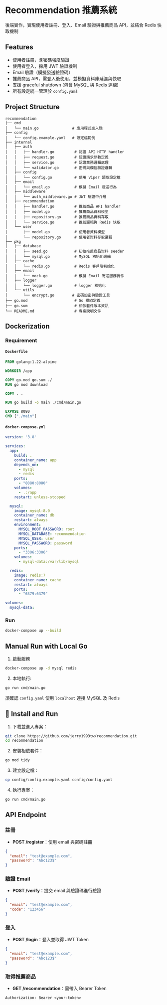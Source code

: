 # Recommendation 推薦系統

後端實作，實現使用者註冊、登入、Email 驗證與推薦商品 API，並結合 Redis 快取機制

## Features

- 使用者註冊，含密碼強度驗證
- 使用者登入，採用 JWT 驗證機制
- Email 驗證（模擬發送驗證碼）
- 推薦商品 API，需登入後使用，並模擬資料庫延遲與快取
- 支援 graceful shutdown (包含 MySQL 與 Redis 連線)
- 所有設定統一管理於 `config.yaml`

## Project Structure

```
recommendation
├── cmd
│   └── main.go               # 應用程式進入點
├── config
│   └── config.example.yaml   # 設定檔範例
├── internal
│   ├── auth
│   │   ├── handler.go         # 認證 API HTTP handler
│   │   ├── request.go         # 認證請求參數定義
│   │   ├── service.go         # 認證業務邏輯處理
│   │   └── validator.go       # 密碼與欄位驗證邏輯
│   ├── config
│   │   └── config.go          # 使用 Viper 讀取設定檔
│   ├── email
│   │   └── email.go           # 模擬 Email 發送行為
│   ├── middleware
│   │   └── auth_middleware.go # JWT 驗證中介層
│   ├── recommendation
│   │   ├── handler.go         # 推薦商品 API handler
│   │   ├── model.go           # 推薦商品資料模型
│   │   ├── repository.go      # 推薦商品資料存取
│   │   └── service.go         # 推薦邏輯與 Redis 快取
│   └── user
│       ├── model.go           # 使用者資料模型
│       └── repository.go      # 使用者資料存取邏輯
├── pkg
│   ├── database
│   │   ├── seed.go            # 初始推薦商品資料 seeder
│   │   └── mysql.go           # MySQL 初始化邏輯
│   ├── cache
│   │   └── redis.go           # Redis 客戶端初始化
│   ├── email
│   │   └── mock.go            # 模擬 Email 寄送服務實作
│   ├── logger
│   │   └── logger.go          # logger 初始化
│   └── utils
│       └── encrypt.go        # 密碼加密與驗證工具
├── go.mod                     # Go 模組定義
├── go.sum                     # 相依套件版本資訊
└── README.md                  # 專案說明文件
```
## Dockerization

### Requirement

#### `Dockerfile`
```Dockerfile
FROM golang:1.22-alpine

WORKDIR /app

COPY go.mod go.sum ./
RUN go mod download

COPY . .

RUN go build -o main ./cmd/main.go

EXPOSE 8080
CMD ["./main"]
```

#### `docker-compose.yml`
```yaml
version: '3.8'

services:
  app:
    build: .
    container_name: app
    depends_on:
      - mysql
      - redis
    ports:
      - "8080:8080"
    volumes:
      - .:/app
    restart: unless-stopped

  mysql:
    image: mysql:8.0
    container_name: db
    restart: always
    environment:
      MYSQL_ROOT_PASSWORD: root
      MYSQL_DATABASE: recommendation
      MYSQL_USER: user
      MYSQL_PASSWORD: password
    ports:
      - "3306:3306"
    volumes:
      - mysql-data:/var/lib/mysql

  redis:
    image: redis:7
    container_name: cache
    restart: always
    ports:
      - "6379:6379"

volumes:
  mysql-data:
```

### Run

```bash
docker-compose up --build
```

## Manual Run with Local Go

1. 啟動服務
```bash
docker-compose up -d mysql redis
```

2. 本地執行:
```bash
go run cmd/main.go
```

須確認 `config.yaml` 使用 `localhost` 連接 MySQL 及 Redis

## 🚀 Install and Run

1. 下載並進入專案：

```bash
git clone https://github.com/jerry1993tw/recommendation.git
cd recommendation
```

2. 安裝相依套件：

```bash
go mod tidy
```

3. 建立設定檔：

```bash
cp config/config.example.yaml config/config.yaml
```

4. 執行專案：

```bash
go run cmd/main.go
```

## API Endpoint

### 註冊
- **POST /register**：使用 email 與密碼註冊

```json
{
  "email": "test@example.com",
  "password": "Abc123$"
}
```

### 驗證 Email
- **POST /verify**：提交 email 與驗證碼進行驗證

```json
{
  "email": "test@example.com",
  "code": "123456"
}
```

### 登入
- **POST /login**：登入並取得 JWT Token

```json
{
  "email": "test@example.com",
  "password": "Abc123$"
}
```

### 取得推薦商品
- **GET /recommendation**：需帶入 Bearer Token

```http
Authorization: Bearer <your-token>
```


